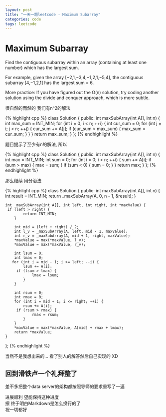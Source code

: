 ```yaml
---
layout: post
title: "一天一题leetcode - Maximum Subarray"
categories: code
tags: leetcode
---
```


# Maximum Subarray

Find the contiguous subarray within an array (containing at least one number) which has the largest sum.
<!--more-->

For example, given the array [−2,1,−3,4,−1,2,1,−5,4],
the contiguous subarray [4,−1,2,1] has the largest sum = 6.

More practice:
If you have figured out the O(n) solution, try coding another solution using the divide and conquer approach, which is more subtle.

很自然的而然的 我们有n^2的解法

{% highlight cpp %}
class Solution {
public:
    int maxSubArray(int A[], int n) {
        int max_sum = INT_MIN;
        for (int i = 0; i < n; ++i) {
            int cur_sum = 0;
            for (int j = i; j < n; ++j) {
                cur_sum += A[j];
             if (cur_sum > max_sum) {
                    max_sum = cur_sum;
                }
            }
        }
        return max_sum;
    }
};
{% endhighlight %}

题目提示了至少有n的解法, 所以

{% highlight cpp %}
class Solution {
public:
    int maxSubArray(int A[], int n) {
        int max = INT_MIN;
        int sum = 0;
        for (int i = 0; i < n; ++i) {
            sum += A[i];
         if (sum > max) {
                max = sum;
            }
            if (sum < 0) {
                sum = 0;
            }
        }
        return max;
    }
};
{% endhighlight %}

那么继续 用分治法

{% highlight cpp %}
class Solution {
public:
    int maxSubArray(int A[], int n) {
        int result = INT_MIN;
        return _maxSubArray(A, 0, n - 1, &result);
    }
    
    int _maxSubArray(int A[], int left, int right, int *maxValue) {
     if (left > right) {
            return INT_MIN;
        }
        
        int mid = (left + right) / 2;
        int l_v = _maxSubArray(A, left, mid - 1, maxValue);
        int r_v = _maxSubArray(A, mid + 1, right, maxValue);
        *maxValue = max(*maxValue, l_v);
        *maxValue = max(*maxValue, r_v);
        
        int lsum = 0;
        int lmax = 0;
       for (int i = mid - 1; i >= left; --i) {
            lsum += A[i];
         if (lsum > lmax) {
                lmax = lsum;
            }
        }
        
        int rsum = 0;
        int rmax = 0;
        for (int i = mid + 1; i <= right; ++i) {
            rsum += A[i];
         if (rsum > rmax) {
                rmax = rsum;
            }
        }
        *maxValue = max(*maxValue, A[mid] + rmax + lmax);
        return *maxValue;
    }
};
{% endhighlight %}

当然不是我想出来的... 看了别人的解答然后自己实现的 XD

## 回到滑铁卢一个礼拜整了    
差不多把整个data server的架构都按照导师的要求重写了一遍 


进展顺利 望能保持这种进度   
擦 终于明白Markdown是怎么换行的了   
祝一切都好